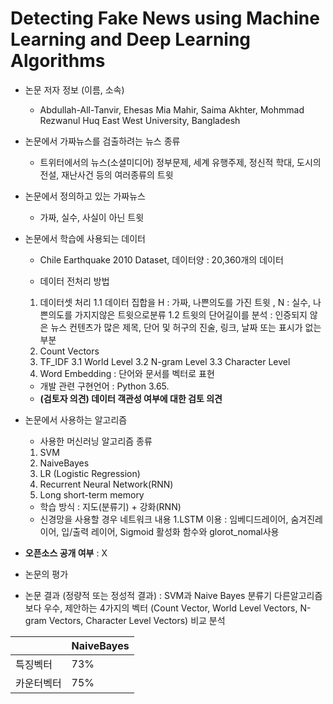  # Detecting Fake News using Machine Learning and Deep Learning Algorithms
 
* 논문 저자 정보 (이름, 소속)
  - Abdullah-All-Tanvir, Ehesas Mia Mahir, Saima Akhter, Mohmmad Rezwanul Huq
   East West University, Bangladesh 
   
* 논문에서 가짜뉴스를 검출하려는 뉴스 종류
  - 트위터에서의 뉴스(소셜미디어)
   정부문제, 세계 유행주제, 정신적 학대, 도시의 전설, 재난사건 등의 여러종류의 트윗
 
* 논문에서 정의하고 있는 가짜뉴스
  - 가짜, 실수, 사실이 아닌 트윗
 
* 논문에서 학습에 사용되는 데이터
  - Chile Earthquake 2010 Dataset, 데이터양 : 20,360개의 데이터
  
  - 데이터 전처리 방법
   1. 데이터셋 처리
    1.1 데이터 집합을 H : 가짜, 나쁜의도를 가진 트윗 , N : 실수, 나쁜의도를 가지지않은 트윗으로분류
    1.2 트윗의 단어길이를 분석 : 인증되지 않은 뉴스 컨텐츠가 많은 제목, 단어 및 허구의 진술, 링크, 날짜 또는 표시가 없는 부분
   2. Count Vectors
   3. TF_IDF
    3.1 World Level
    3.2 N-gram Level
    3.3 Character Level
   4. Word Embedding : 단어와 문서를 벡터로 표현
   
  - 개발 관련 구현언어 : Python 3.65.
  -  **(검토자 의견) 데이터 객관성 여부에 대한 검토 의견**  
* 논문에서 사용하는 알고리즘  
  - 사용한 머신러닝 알고리즘 종류
   1. SVM
   2. NaiveBayes
   3. LR (Logistic Regression)
   4. Recurrent Neural Network(RNN)
   5. Long short-term memory
  - 학습 방식 : 지도(분류기) + 강화(RNN)
  - 신경망을 사용할 경우 네트워크 내용
   1.LSTM 이용 : 임베디드레이어, 숨겨진레이어, 입/출력 레이어, Sigmoid 활성화 함수와 glorot_nomal사용 
    
* **오픈소스 공개 여부** : X
* 논문의 평가
 - 논문 결과 (정량적 또는 정성적 결과) : 
    SVM과 Naive Bayes 분류기 다른알고리즘보다 우수, 
    제안하는 4가지의 벡터 (Count Vector, World Level Vectors, N-gram Vectors, Character Level Vectors) 비교 분석

||NaiveBayes|
|--|----------|
|특징벡터|73%|
|카운터벡터|75%|
